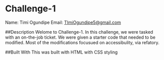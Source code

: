 # Challenge-1

Name: Timi Ogundipe
Email: TImiOgundipe5@gmail.com

##Description
Welome to Challenge-1. In this challenge, we were tasked with an on-the-job ticket. We were given a starter code that needed to be modified. Most of the modifications focusued on accessibulity, via refatory.

##Built With
This was built with HTML with CSS styling
